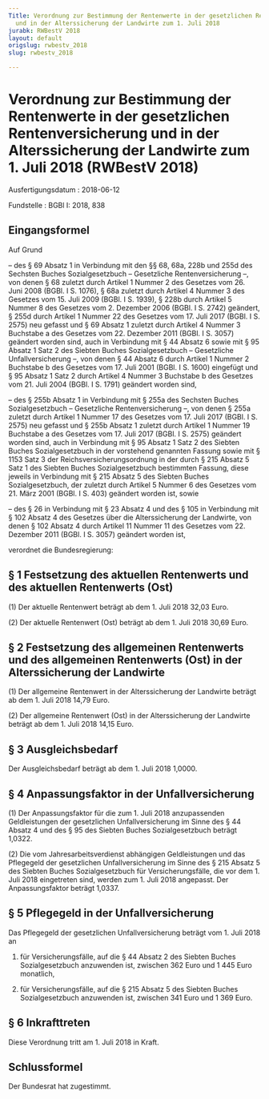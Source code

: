 ```yaml
---
Title: Verordnung zur Bestimmung der Rentenwerte in der gesetzlichen Rentenversicherung
  und in der Alterssicherung der Landwirte zum 1. Juli 2018
jurabk: RWBestV 2018
layout: default
origslug: rwbestv_2018
slug: rwbestv_2018

---
```


# Verordnung zur Bestimmung der Rentenwerte in der gesetzlichen Rentenversicherung und in der Alterssicherung der Landwirte zum 1. Juli 2018 (RWBestV 2018)

Ausfertigungsdatum
:   2018-06-12

Fundstelle
:   BGBl I: 2018, 838


## Eingangsformel

Auf Grund

–   des § 69 Absatz 1 in Verbindung mit den §§ 68, 68a, 228b und 255d des
    Sechsten Buches Sozialgesetzbuch – Gesetzliche Rentenversicherung –,
    von denen § 68 zuletzt durch Artikel 1 Nummer 2 des Gesetzes vom 26.
    Juni 2008 (BGBl. I S. 1076), § 68a zuletzt durch Artikel 4 Nummer 3
    des Gesetzes vom 15. Juli 2009 (BGBl. I S. 1939), § 228b durch Artikel
    5 Nummer 8 des Gesetzes vom 2. Dezember 2006 (BGBl. I S. 2742)
    geändert, § 255d durch Artikel 1 Nummer 22 des Gesetzes vom 17. Juli
    2017 (BGBl. I S. 2575) neu gefasst und § 69 Absatz 1 zuletzt durch
    Artikel 4 Nummer 3 Buchstabe a des Gesetzes vom 22. Dezember 2011
    (BGBl. I S. 3057) geändert worden sind, auch in Verbindung mit § 44
    Absatz 6 sowie mit § 95 Absatz 1 Satz 2 des Siebten Buches
    Sozialgesetzbuch – Gesetzliche Unfallversicherung –, von denen § 44
    Absatz 6 durch Artikel 1 Nummer 2 Buchstabe b des Gesetzes vom 17.
    Juli 2001 (BGBl. I S. 1600) eingefügt und § 95 Absatz 1 Satz 2 durch
    Artikel 4 Nummer 3 Buchstabe b des Gesetzes vom 21. Juli 2004 (BGBl. I
    S. 1791) geändert worden sind,


–   des § 255b Absatz 1 in Verbindung mit § 255a des Sechsten Buches
    Sozialgesetzbuch – Gesetzliche Rentenversicherung –, von denen § 255a
    zuletzt durch Artikel 1 Nummer 17 des Gesetzes vom 17. Juli 2017
    (BGBl. I S. 2575) neu gefasst und § 255b Absatz 1 zuletzt durch
    Artikel 1 Nummer 19 Buchstabe a des Gesetzes vom 17. Juli 2017 (BGBl.
    I S. 2575) geändert worden sind, auch in Verbindung mit § 95 Absatz 1
    Satz 2 des Siebten Buches Sozialgesetzbuch in der vorstehend genannten
    Fassung sowie mit § 1153 Satz 3 der Reichsversicherungsordnung in der
    durch § 215 Absatz 5 Satz 1 des Siebten Buches Sozialgesetzbuch
    bestimmten Fassung, diese jeweils in Verbindung mit § 215 Absatz 5 des
    Siebten Buches Sozialgesetzbuch, der zuletzt durch Artikel 5 Nummer 6
    des Gesetzes vom 21. März 2001 (BGBl. I S. 403) geändert worden ist,
    sowie


–   des § 26 in Verbindung mit § 23 Absatz 4 und des § 105 in Verbindung
    mit § 102 Absatz 4 des Gesetzes über die Alterssicherung der
    Landwirte, von denen § 102 Absatz 4 durch Artikel 11 Nummer 11 des
    Gesetzes vom 22. Dezember 2011 (BGBl. I S. 3057) geändert worden ist,



verordnet die Bundesregierung:


## § 1 Festsetzung des aktuellen Rentenwerts und des aktuellen Rentenwerts (Ost)

(1) Der aktuelle Rentenwert beträgt ab dem 1. Juli 2018 32,03 Euro.

(2) Der aktuelle Rentenwert (Ost) beträgt ab dem 1. Juli 2018 30,69
Euro.


## § 2 Festsetzung des allgemeinen Rentenwerts und des allgemeinen Rentenwerts (Ost) in der Alterssicherung der Landwirte

(1) Der allgemeine Rentenwert in der Alterssicherung der Landwirte
beträgt ab dem 1. Juli 2018 14,79 Euro.

(2) Der allgemeine Rentenwert (Ost) in der Alterssicherung der
Landwirte beträgt ab dem 1. Juli 2018 14,15 Euro.


## § 3 Ausgleichsbedarf

Der Ausgleichsbedarf beträgt ab dem 1. Juli 2018 1,0000.


## § 4 Anpassungsfaktor in der Unfallversicherung

(1) Der Anpassungsfaktor für die zum 1. Juli 2018 anzupassenden
Geldleistungen der gesetzlichen Unfallversicherung im Sinne des § 44
Absatz 4 und des § 95 des Siebten Buches Sozialgesetzbuch beträgt
1,0322.

(2) Die vom Jahresarbeitsverdienst abhängigen Geldleistungen und das
Pflegegeld der gesetzlichen Unfallversicherung im Sinne des § 215
Absatz 5 des Siebten Buches Sozialgesetzbuch für Versicherungsfälle,
die vor dem 1. Juli 2018 eingetreten sind, werden zum 1. Juli 2018
angepasst. Der Anpassungsfaktor beträgt 1,0337.


## § 5 Pflegegeld in der Unfallversicherung

Das Pflegegeld der gesetzlichen Unfallversicherung beträgt vom 1. Juli
2018 an

1.  für Versicherungsfälle, auf die § 44 Absatz 2 des Siebten Buches
    Sozialgesetzbuch anzuwenden ist, zwischen 362 Euro und 1 445 Euro
    monatlich,


2.  für Versicherungsfälle, auf die § 215 Absatz 5 des Siebten Buches
    Sozialgesetzbuch anzuwenden ist, zwischen 341 Euro und 1 369 Euro.





## § 6 Inkrafttreten

Diese Verordnung tritt am 1. Juli 2018 in Kraft.


## Schlussformel

Der Bundesrat hat zugestimmt.

